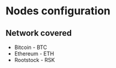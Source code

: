 Nodes configuration
======

## Network covered

* Bitcoin - BTC
* Ethereum - ETH 
* Rootstock - RSK

